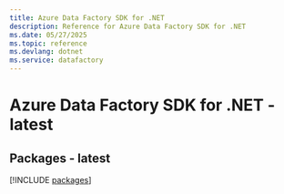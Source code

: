 ```yaml
---
title: Azure Data Factory SDK for .NET
description: Reference for Azure Data Factory SDK for .NET
ms.date: 05/27/2025
ms.topic: reference
ms.devlang: dotnet
ms.service: datafactory
---
```

# Azure Data Factory SDK for .NET - latest
## Packages - latest
[!INCLUDE [packages](data-factory-index.md)]